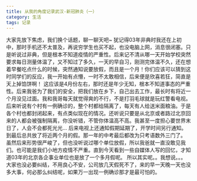 ```yaml
---
title: 从我的角度记录武汉-新冠肺炎（一）
category: 生活
tags: 记录
---
```


大家先放下焦虑，我们换个话题，聊一聊天吧~
犹记得03年非典时我还在上初中，那时手机还不太普及，再说穷学生也买不起，也没电脑上网，消息很闭塞。只是听说过非典，但是根本不知道疫情的严重性。后来记不清从哪一天开始学校突然要求每日测量体温了，又不知过了多久，一天的早自习，刚测完体温不久，还在想着早餐吃点什么的时候，突然通知说要放假<!--more-->，而且是一个月！你们应该可以猜到这时同学们的反应，我一开始有点懵，一时不太敢相信，后来便是欣喜若狂，简直是天上掉馅饼啊！
这应该是4月份左右，那时还是年少无知，根本不知道事态的严重性。后来我爸为了我们的安全，把我们放在乡下，自己出去工作，最长时有将近一个月没见过面。我和我哥每天就觉得爽的不行，不是打羽毛球就是玩红警看电视。后来听说有个村有一例确诊的，整个村都给隔离了，每天有人给送米面粮油。于是各个村也都封闭起来，有点类似现在的情况。还听说只要是从北京或者路过北京回来的人都会被强制隔离，你没听错，不管你体温高不高。我甚至一度担心要世界末日了，人会不会都死光光...
后来电视上还通知假期延期了，开学时间另行通知。到最后总共放了将近两个月的假。那一年的中考最后都改为只考语数外三门了。
虽然后来形势很严峻了，但也没听说过哪个单位放假，所以我爸就一直没敢见我们。也可能是我们小地方疫情不严重。直到今天看到一些自媒体人写的回忆，才知道03年的北京各企事业单位也是放了一个多月假呢。
所以其实呢。。我想说。。。大家也没必要纠结，不用良心不安，公司放几天假死不了，来的早一天晚一天也没多大事，何必那么纠结呢，如果万一出现一例确诊那才是最可怕的。